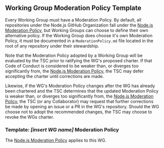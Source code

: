 ## Working Group Moderation Policy Template

Every Working Group must have a Moderation Policy. By default,
all repositories under the Node.js GitHub Organization fall under
the [Node.js Moderation Policy][], but Working Groups can choose to
define their own alternative policy. If the Working Group does choose
it's own Moderation Policy, it must be documented in a `ModerationPolicy.md`
file located in the root of any repository under their stewardship.

Note that the Moderation Policy adopted by a Working Group will be evaluated
by the TSC prior to ratifying the WG's proposed charter. If that Code of
Conduct is considered to be weaker than, or diverges too significantly from,
the [Node.js Moderation Policy][], the TSC may defer accepting the charter until
corrections are made.

Likewise, if the WG's Moderation Policy changes after the WG has already been
chartered and the TSC determines that the updated Moderation Policy is weaker
than, or diverges too significantly from, the [Node.js Moderation Policy][], the
TSC (or any Collaborator) may request that further corrections be made by
opening an issue or a PR in the WG's repository. Should the WG choose not to
adopt the recommended changes, the TSC may choose to revoke the WGs charter.

### Template: *[insert WG name]* Moderation Policy

The [Node.js Moderation Policy] applies to this WG.

[Node.js Moderation Policy]: https://github.com/nodejs/admin/blob/master/Moderation-Policy.md
